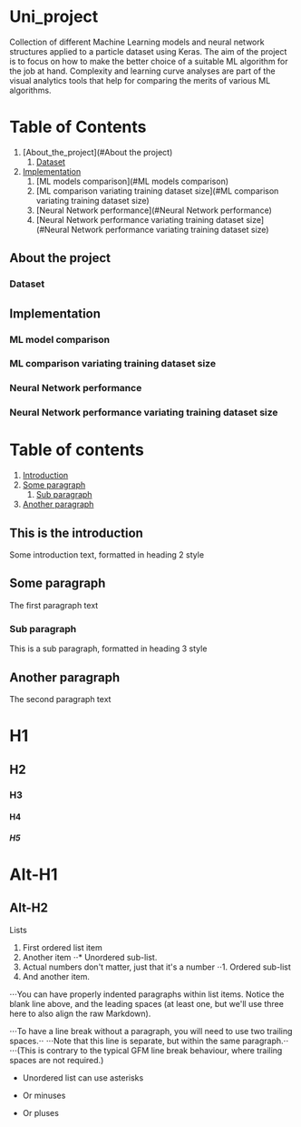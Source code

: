 # Uni_project

Collection of different Machine Learning models and neural network structures applied to a particle dataset using Keras.
The aim of the project is to focus on how to make the better choice of a suitable ML algorithm for the job at hand.
Complexity and learning curve analyses are part of the visual analytics tools that help for comparing the merits of various ML algorithms.


# Table of Contents
1. [About_the_project](#About the project)
    1. [Dataset](#Dataset)
3. [Implementation](#Implementation)
    1. [ML models comparison](#ML models comparison)
    2. [ML comparison variating training dataset size](#ML comparison variating training dataset size)
    3. [Neural Network performance](#Neural Network performance)
    4. [Neural Network performance variating training dataset size](#Neural Network performance variating training dataset size)


## About the project <a name="About the project"></a>

### Dataset <a name="Dataset"></a>

## Implementation <a name="Implementation"></a>

### ML model comparison <a name="ML model comparison"></a>

### ML comparison variating training dataset size <a name="ML comparison variating training dataset size"></a>

### Neural Network performance <a name="Neural Network performance"></a>

### Neural Network performance variating training dataset size <a name="Neural Network performance variating training dataset size"></a>




# Table of contents
1. [Introduction](#introduction)
2. [Some paragraph](#paragraph1)
    1. [Sub paragraph](#subparagraph1)
3. [Another paragraph](#paragraph2)

## This is the introduction <a name="introduction"></a>
Some introduction text, formatted in heading 2 style

## Some paragraph <a name="paragraph1"></a>
The first paragraph text

### Sub paragraph <a name="subparagraph1"></a>
This is a sub paragraph, formatted in heading 3 style

## Another paragraph <a name="paragraph2"></a>
The second paragraph text



# H1
## H2
### H3
#### H4
##### H5

Alt-H1
======

Alt-H2
------

Lists
1. First ordered list item
2. Another item
⋅⋅* Unordered sub-list. 
1. Actual numbers don't matter, just that it's a number
⋅⋅1. Ordered sub-list
4. And another item.

⋅⋅⋅You can have properly indented paragraphs within list items. Notice the blank line above, and the leading spaces (at least one, but we'll use three here to also align the raw Markdown).

⋅⋅⋅To have a line break without a paragraph, you will need to use two trailing spaces.⋅⋅
⋅⋅⋅Note that this line is separate, but within the same paragraph.⋅⋅
⋅⋅⋅(This is contrary to the typical GFM line break behaviour, where trailing spaces are not required.)

* Unordered list can use asterisks
- Or minuses
+ Or pluses
